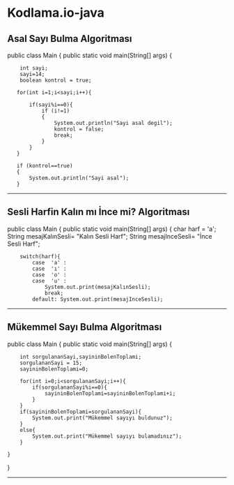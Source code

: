 # Kodlama.io-java
## Asal Sayı Bulma Algoritması

public class Main {
    public static void main(String[] args) {

        int sayi;
        sayi=14;
        boolean kontrol = true;

       for(int i=1;i<sayi;i++){

           if(sayi%i==0){
               if (i!=1)
               {
                   System.out.println("Sayi asal degil");
                   kontrol = false;
                   break;
               }
           }
       }

       if (kontrol==true)
       {
           System.out.println("Sayi asal");
       }
---

## Sesli Harfin Kalın mı İnce mi? Algoritması


public class Main {
    public static void main(String[] args) {
        char harf = 'a';
        String mesajKalınSesli= "Kalın Sesli Harf";
        String mesajInceSesli= "İnce Sesli Harf";

        switch(harf){
            case  'a' :
            case  'ı' :
            case  'o' :
            case  'u' :
                System.out.print(mesajKalınSesli);
                break;
            default: System.out.print(mesajInceSesli);

---

## Mükemmel Sayı Bulma Algoritması


public class Main {
    public static void main(String[] args) {

        int sorgulananSayi,sayininBolenToplami;
        sorgulananSayi = 15;
        sayininBolenToplami=0;

        for(int i=0;i<sorgulananSayi;i++){
            if(sorgulananSayi%i==0){
                sayininBolenToplami=sayininBolenToplami+i;
            }
        }
        if(sayininBolenToplami=sorgulananSayi){
            System.out.print("Mükemmel sayıyı buldunuz");
        }
        else{
            System.out.print("Mükemmel sayıyı bulamadınız");
        }

    }
}

---
